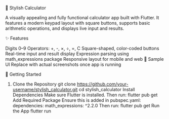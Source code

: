 🧮 Stylish Calculator

A visually appealing and fully functional calculator app built with Flutter. It features a modern keypad layout with square buttons, supports basic arithmetic operations, and displays live input and results.

✨ Features

Digits 0–9
Operators: +, -, ×, ÷, =, C
Square-shaped, color-coded buttons
Real-time input and result display
Expression parsing using math_expressions package
Responsive layout for mobile and web
📸 Sample UI
Replace with actual screenshots once app is running

🚀 Getting Started

1. Clone the Repository
git clone https://github.com/your-username/stylish_calculator.git
cd stylish_calculator
Install Dependencies
Make sure Flutter is installed. Then run:
flutter pub get
Add Required Package
Ensure this is added in pubspec.yaml:
dependencies:
  math_expressions: ^2.2.0
Then run:
flutter pub get
Run the App
flutter run

